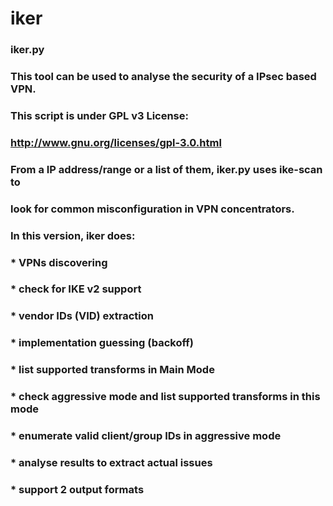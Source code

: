 # iker
### iker.py
### 
### This tool can be used to analyse the security of a IPsec based VPN.
### 
### This script is under GPL v3 License:
### 
###                                http://www.gnu.org/licenses/gpl-3.0.html
### 
### From a IP address/range or a list of them, iker.py uses ike-scan to 
### look for common misconfiguration in VPN concentrators.
### 
### In this version, iker does:
### 
### * VPNs discovering
### * check for IKE v2 support
### * vendor IDs (VID) extraction
### * implementation guessing (backoff)
### * list supported transforms in Main Mode
### * check aggressive mode and list supported transforms in this mode
### * enumerate valid client/group IDs in aggressive mode
### * analyse results to extract actual issues
### * support 2 output formats
